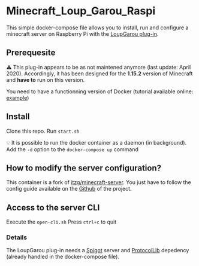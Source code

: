 # Minecraft_Loup_Garou_Raspi

This simple docker-compose file allows you to install, run and configure a minecraft server on Raspberry Pi with the [LoupGarou plug-in](https://github.com/leomelki/LoupGarou).

## Prerequesite
:warning: This plug-in appears to be as not maintened anymore (last update: April 2020). Accordingly, it has been designed for the **1.15.2** version of Minecraft and **have to** run on this version.

You need to have a functionning version of Docker (tutorial available online: [example](https://dev.to/rohansawant/installing-docker-and-docker-compose-on-the-raspberry-pi-in-5-simple-steps-3mgl))

## Install
Clone this repo.
Run ```start.sh```

:bulb: It is possible to run the docker container as a daemon (in background).
Add the `-d` option to the `docker-compose up` command

## How to modify the server configuration?
This container is a fork of [itzg/minecraft-server](https://hub.docker.com/r/itzg/minecraft-server).
You just have to follow the config guide available on the [Github](https://github.com/itzg/docker-minecraft-server) of the project.

## Access to the server CLI
Execute the `open-cli.sh`
Press `ctrl+c` to quit

### Details
The LoupGarou plug-in needs a [Spigot](https://getbukkit.org/download/spigot) server and [ProtocolLib](https://github.com/dmulloy2/ProtocolLib/) depedency (already handled in the docker-compose file).

